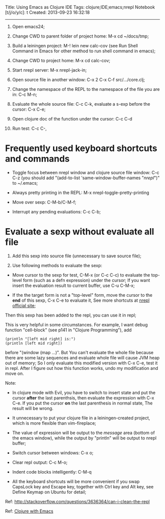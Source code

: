Title: Using Emacs as Clojure IDE
Tags: clojure;IDE;emacs;nrepl
Notebook [t/j/o/y/c]: t
Created: 2013-09-23 16:32:18

------

1. Open emacs24;

1. Change CWD to parent folder of project home: M-x cd<CR> ~/docs/tmp<CR>;

1. Build a leiningen project: M-! lein new calc-cov (see Run Shell Command in Emacs for other method to run shell command in emacs);

1. Change CWD to project home: M-x cd<CR> calc-cov<CR>;

1. Start nrepl server: M-x nrepl-jack-in;

1. Open source file in another window: C-x 2 C-x C-f src/.../core.clj;

1. Change the namespace of the REPL to the namespace of the file you are in: C-c M-n;

1. Evaluate the whole source file: C-c C-k, evaluate a s-exp before the cursor: C-x C-e;

1. Open clojure doc of the function under the cursor: C-c C-d

1. Run test: C-c C-,

# Frequently used keyboard shortcuts and commands

* Toggle focus between nrepl window and clojure source file window: C-c C-z (you should add "(add-to-list 'same-window-buffer-names "*nrepl*")" to ~/.emacs;

* Always pretty printing in the REPL: M-x nrepl-toggle-pretty-printing

* Move over sexp: C-M-b/C-M-f;

* Interrupt any pending evaluations: C-c C-b;

# Evaluate a sexp without evaluate all file

1. Add this sexp into source file (unnecessary to save source file);

1. Use following methods to evaluate the sexp:

* Move cursor to the sexp for test, C-M-x (or C-c C-c) to evaluate the top-level form (such as a defn expression) under the cursor; If you want insert the evaluation result to current buffer, use C-u C-M-x;

* If the the target form is not a "top-level" form, move the cursor to the **end** of this sexp, C-x C-e to evaluate it, See more shortcuts at [nrepl official site](https://github.com/clojure-emacs/nrepl.el);

Then this sexp has been added to the repl, you can use it in repl;

This is very helpful in some circumstances. For example, I want debug function "cell-block" (see p141 in "Clojure Programming"), add 

    (println "[left mid right] is:") 
    (println [left mid right]) 

before "(window (map ...)". But You can't evaluate the whole file because there are some lazy sequences and evaluate whole file will cause JVM heap out of memory; So I only evaluate this modified version with C-x C-e, test it in repl. After I figure out how this function works, undo my modification and move on.

Note:

* In clojure mode with Evil, you have to switch to insert state and put the cursor **after** the last parenthsis, then evaluate the expression with C-x C-e. If you put the cursor **on** the last parenthesis in normal state, The result will be wrong.

* It unnecessary to put your clojure file in a leiningen-created project, which is more flexible than vim-fireplace;

* The value of expression will be output to the *message* area (bottom of the emacs window), while the output by "println" will be output to nrepl buffer;

* Switch cursor between windows: C-x o;

* Clear repl output: C-c M-o;

* Indent code blocks intelligently: C-M-q

* All the keyboard shortcuts will be more convenient if you swap CapsLock key and Escape key, together with Ctrl key and Alt key, see Define Keymap on Ubuntu for detail;

Ref: http://stackoverflow.com/questions/3636364/can-i-clean-the-repl

Ref: [Clojure with Emacs](http://cojure-doc.org/articles/tutorials/emacs.html)
